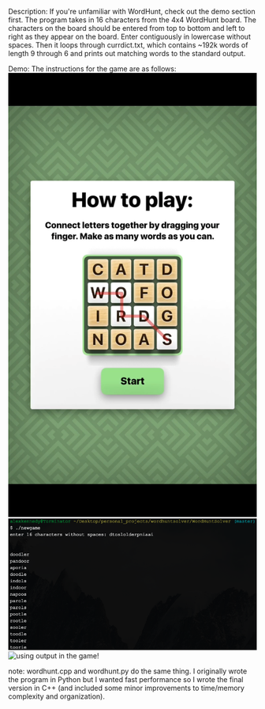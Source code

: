 Description:
If you're unfamiliar with WordHunt, check out the demo section first. The program takes in 16 characters from the 4x4 WordHunt board. The characters on the board should be entered from top to bottom and left to right as they appear on the board. Enter contiguously in lowercase without spaces. Then it loops through currdict.txt, which contains ~192k words of length 9 through 6 and prints out matching words to the standard output. 

Demo:
The instructions for the game are as follows:
![instructions](demo/wordhuntinstr.png)
![program output](demo/wordhuntoutput.png)
![using output in the game!](demo/iphonedemo.gif)

note:
wordhunt.cpp and wordhunt.py do the same thing. I originally wrote the program in Python but I wanted fast performance so I wrote the final version in C++ (and included some minor improvements to time/memory complexity and organization). 

